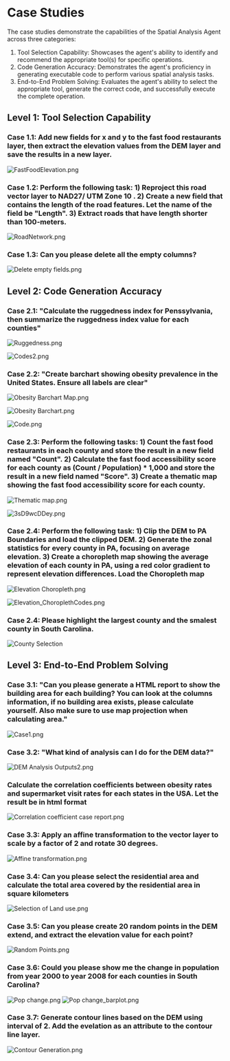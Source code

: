 # Case Studies
The case studies demonstrate the capabilities of the Spatial Analysis Agent across three categories:

1. Tool Selection Capability: Showcases the agent's ability to identify and recommend the appropriate tool(s) for specific operations.
2. Code Generation Accuracy: Demonstrates the agent's proficiency in generating executable code to perform various spatial analysis tasks.
3. End-to-End Problem Solving: Evaluates the agent's ability to select the appropriate tool, generate the correct code, and successfully execute the complete operation.

## Level 1: Tool Selection Capability
### Case 1.1: Add new fields for x and y to the fast food restaurants layer, then extract the elevation values from the DEM layer and save the results in a new layer.

![FastFoodElevation.png](Doc%2FCase%20Studies%2FLevel%201%2FPA%20DEM%20and%20Fast%20foods%2FFastFoodElevation.png)

### Case 1.2: Perform the following task: 1) Reproject this road vector layer to NAD27/ UTM Zone 10 . 2) Create a new field that contains the length of the road features. Let the name of the field be "Length". 3) Extract roads that have length shorter than 100-meters.

![RoadNetwork.png](Doc%2FCase%20Studies%2FLevel%201%2FRoadNetwork%2FRoadNetwork.png)

### Case 1.3: Can you please delete all the empty columns?

![Delete empty fields.png](Doc%2FCase%20Studies%2FLevel%201%2FData%20processing%2FDelete%20empty%20fields.png)

## Level 2: Code Generation Accuracy
### Case 2.1: "Calculate the ruggedness index for Penssylvania, then summarize the ruggedness index value for each counties"

![Ruggedness.png](Doc%2FCase%20Studies%2FLevel%202%2FRuggedness%2FRuggedness.png)

![Codes2.png](Doc%2FCase%20Studies%2FLevel%202%2FRuggedness%2FCodes2.png)


### Case 2.2: "Create barchart showing obesity prevalence in the United States. Ensure all labels are clear"

![Obesity Barchart Map.png](Doc%2FCase%20Studies%2FLevel%202%2FObesity%20Barchart%2FObesity%20Barchart%20Map.png)

![Obesity Barchart.png](Doc%2FCase%20Studies%2FLevel%202%2FObesity%20Barchart%2FObesity%20Barchart.png)

![Code.png](Doc%2FCase%20Studies%2FLevel%202%2FObesity%20Barchart%2FCode.png)


### Case 2.3: Perform the following tasks: 1) Count the fast food restaurants in each county and store the result in a new field named "Count". 2) Calculate the fast food accessibility score for each county as (Count / Population) * 1,000 and store the result in a new field named "Score". 3) Create a thematic map showing the fast food accessibility score for each county. 

![Thematic map.png](Doc%2FCase%20Studies%2FLevel%202%2FObesity%20Score%20and%20fast%20food%2FThematic%20map.png)

![3sD9wcDDey.png](Doc%2FCase%20Studies%2FLevel%202%2FObesity%20Score%20and%20fast%20food%2F3sD9wcDDey.png)

### Case 2.4: Perform the following task: 1) Clip the DEM to PA Boundaries and load the clipped DEM. 2) Generate the zonal statistics for every county in PA, focusing on average elevation. 3) Create a choropleth map showing the average elevation of each county in PA, using a red color gradient to represent elevation differences. Load the Choropleth map
![Elevation Choropleth.png](Doc%2FCase%20Studies%2FLevel%202%2FElevation%20Choropleth%2FElevation%20Choropleth.png)

![Elevation_ChoroplethCodes.png](Doc%2FCase%20Studies%2FLevel%202%2FElevation%20Choropleth%2FElevation_ChoroplethCodes.png)

### Case 2.4: Please highlight the largest county and the smalest county in South Carolina.
![County Selection](Doc/Case%20Studies/Level%202/CountySelection.png)


## Level 3: End-to-End Problem Solving

### Case 3.1: "Can you please generate a HTML report to show the building area for each building? You can look at the columns information, if no building area exists, please calculate yourself. Also make sure to use map projection when calculating area."

![Case1.png](Doc%2FCase%20Studies%2FLevel%203%2FCase1.png)

### Case 3.2: "What kind of analysis can I do for the DEM data?"
![DEM Analysis Outputs2.png](Doc%2FCase%20Studies%2FLevel%203%2FDEM%20Analysis%2FDEM%20Analysis%20Outputs2.png)

### Calculate the correlation coefficients between obesity rates and supermarket visit rates for each states in the USA. Let the result be in html format

![Correlation coefficient case report.png](Doc%2FCase%20Studies%2FLevel%203%2FCorrelation%20Coefficient%2FCorrelation%20coefficient%20case%20report.png)

### Case 3.3: Apply an affine transformation to the vector layer to scale by a factor of 2 and rotate 30 degrees.

![Affine transformation.png](Doc%2FCase%20Studies%2FLevel%202%2FAffine%20Transformation%2FAffine%20transformation.png)

### Case 3.4: Can you please select the residential area and calculate the total area covered by the residential area in square kilometers

![Selection of Land use.png](Doc%2FCase%20Studies%2FLevel%203%2FSelection%20of%20Land%20use.png)

### Case 3.5: Can you please create 20 random points in the DEM extend, and extract the elevation value for each point?

![Random Points.png](Doc%2FCase%20Studies%2FLevel%203%2FRandom%20Points.png)

### Case 3.6: Could you please show me the change in population from year 2000 to year 2008 for each counties in South Carolina?

![Pop change.png](Doc%2FCase%20Studies%2FLevel%201%2FData%20processing%2FPop%20change.png)
![Pop change_barplot.png](Doc%2FCase%20Studies%2FLevel%201%2FData%20processing%2FPop%20change_barplot.png)


### Case 3.7: Generate contour lines based on the DEM using interval of 2. Add the evelation as an attribute to the contour line layer.
![Contour Generation.png](Doc%2FCase%20Studies%2FLevel%203%2FContour%20Generation.png)
